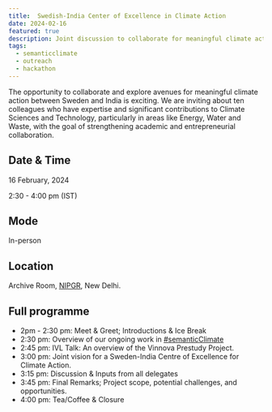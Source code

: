 ```yaml
---
title:  Swedish-India Center of Excellence in Climate Action 
date: 2024-02-16
featured: true
description: Joint discussion to collaborate for meaningful climate action between Sweden and India
tags:
  - semanticclimate
  - outreach
  - hackathon
---
```


The opportunity to collaborate and explore avenues for meaningful climate action between Sweden and India is exciting. We are inviting about ten colleagues who have expertise and significant contributions to Climate Sciences and Technology, particularly in areas like Energy, Water and Waste, with the goal of strengthening academic and entrepreneurial  collaboration. 

## Date & Time

16 February, 2024

2:30 - 4:00 pm (IST)

## Mode 
In-person

## Location
Archive Room, [NIPGR](https://www.nipgr.ac.in/home/home.php), New Delhi.

## Full programme

- 2pm - 2:30 pm: Meet & Greet; Introductions & Ice Break 
- 2:30 pm: Overview of our ongoing work in [#semanticClimate](https://semanticclimate.github.io/p/en/)
- 2:45 pm: IVL Talk: An overview of the Vinnova Prestudy Project.
- 3:00 pm: Joint vision for a Sweden-India Centre of Excellence for Climate Action. 
- 3:15 pm: Discussion & Inputs from all delegates
- 3:45 pm: Final Remarks; Project scope, potential challenges, and opportunities. 
- 4:00 pm: Tea/Coffee & Closure 




